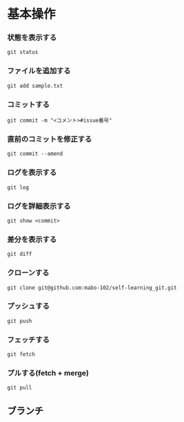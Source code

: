# 基本操作

### 状態を表示する

```sh:
git status
```

### ファイルを追加する

```sh:
git add sample.txt
```

### コミットする

```sh:
git commit -m "<コメント>#issue番号"
```

### 直前のコミットを修正する

```sh:
git commit --amend
```

### ログを表示する

```sh:
git log
```

### ログを詳細表示する

```sh:
git show <commit>
```

### 差分を表示する

```sh:
git diff
```

### クローンする

```sh:
git clone git@github.com:mabo-102/self-learning_git.git
```

### プッシュする

```sh:
git push
```

### フェッチする

```sh:
git fetch
```

### プルする(fetch + merge)

```sh:
git pull
```

## ブランチ